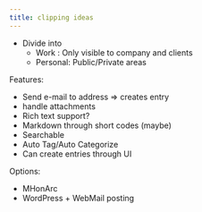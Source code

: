 ```yaml
---
title: clipping ideas
---
```


- Divide into
  - Work : Only visible to company and clients
  - Personal: Public/Private areas

Features:

- Send e-mail to address => creates entry
- handle attachments
- Rich text support?
- Markdown through short codes (maybe)
- Searchable
- Auto Tag/Auto Categorize
- Can create entries through UI

Options:

- MHonArc
- WordPress + WebMail posting
